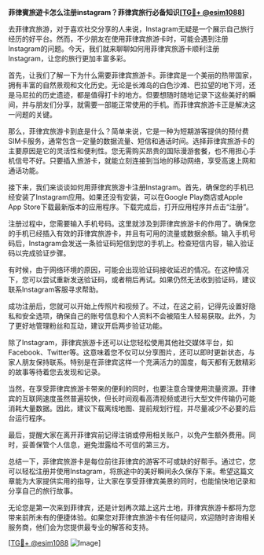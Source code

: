 **菲律賓旅遊卡怎么注册instagram？菲律宾旅行必备知识[[TG💪+ @esim1088](https://t.me/s/esim1088)]**

去菲律宾旅游，对于喜欢社交分享的人来说，Instagram无疑是一个展示自己旅行经历的好平台。然而，不少朋友在使用菲律宾旅游卡时，可能会遇到注册Instagram的问题。今天，我们就来聊聊如何用菲律宾旅游卡顺利注册Instagram，让您的旅行更加丰富多彩。

首先，让我们了解一下为什么需要菲律宾旅游卡。菲律宾是一个美丽的热带国家，拥有丰富的自然景观和文化历史。无论是长滩岛的白色沙滩、巴拉望的地下河，还是马尼拉的历史遗迹，都是值得打卡的地方。但要想随时随地记录下这些美好的瞬间，并与朋友们分享，就需要一部能正常使用的手机。而菲律宾旅游卡正是解决这一问题的关键。

那么，菲律宾旅游卡到底是什么？简单来说，它是一种为短期游客提供的预付费SIM卡服务，通常包含一定量的数据流量、短信和通话时间。选择菲律宾旅游卡的主要原因是它的灵活性和便利性。您无需购买昂贵的国际漫游套餐，也不用担心手机信号不好。只要插入旅游卡，就能立刻连接到当地的移动网络，享受高速上网和通话功能。

接下来，我们来谈谈如何用菲律宾旅游卡注册Instagram。首先，确保您的手机已经安装了Instagram应用。如果还没有安装，可以在Google Play商店或Apple App Store下载最新版本的应用程序。下载完成后，打开应用程序并点击“注册”。

注册过程中，您需要输入手机号码。这里就涉及到菲律宾旅游卡的作用了。确保您的手机已经插入有效的菲律宾旅游卡，并且有可用的流量或数据余额。输入手机号码后，Instagram会发送一条验证码短信到您的手机上。检查短信内容，输入验证码以完成验证步骤。

有时候，由于网络环境的原因，可能会出现验证码接收延迟的情况。在这种情况下，您可以尝试重新发送验证码，或者稍后再试。如果仍然无法收到验证码，建议联系Instagram客服寻求帮助。

成功注册后，您就可以开始上传照片和视频了。不过，在这之前，记得先设置好隐私和安全选项，确保自己的账号信息和个人资料不会被陌生人轻易获取。此外，为了更好地管理粉丝和互动，建议开启两步验证功能。

除了Instagram，菲律宾旅游卡还可以让您轻松使用其他社交媒体平台，如Facebook、Twitter等。这意味着您不仅可以分享图片，还可以即时更新状态，与家人朋友保持联系。特别是在菲律宾这样一个充满活力的国度，每天都有无数精彩的故事等待着您去发现和记录。

当然，在享受菲律宾旅游卡带来的便利的同时，也要注意合理使用流量资源。菲律宾的互联网速度虽然普遍较快，但长时间观看高清视频或进行大型文件传输仍可能消耗大量数据。因此，建议下载离线地图、提前规划行程，并尽量减少不必要的后台运行程序。

最后，提醒大家在离开菲律宾前记得注销或停用相关账户，以免产生额外费用。同时，妥善保管个人信息，避免泄露给不可信的第三方。

总结一下，菲律宾旅游卡是每位前往菲律宾的游客不可或缺的好帮手。通过它，您可以轻松注册并使用Instagram，将旅途中的美好瞬间永久保存下来。希望这篇文章能为大家提供实用的指导，让大家在享受菲律宾美景的同时，也能愉快地记录和分享自己的旅行故事。

无论您是第一次来到菲律宾，还是计划再次踏上这片土地，菲律宾旅游卡都将为您带来前所未有的便捷体验。如果您对菲律宾旅游卡有任何疑问，欢迎随时咨询相关服务商，他们会为您提供最专业的解答和支持。

[[TG💪+ @esim1088](https://t.me/s/esim1088) ![Image](https://i.postimg.cc/4NQfJmqS/Snipaste-2025-05-13-00-14-12.png)]